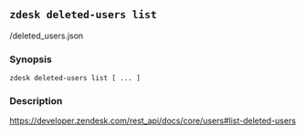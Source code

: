 ## `zdesk deleted-users list`

/deleted_users.json

### Synopsis

    zdesk deleted-users list [ ... ]

### Description

https://developer.zendesk.com/rest_api/docs/core/users#list-deleted-users

